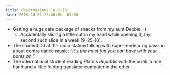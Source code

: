 ```yaml
---
title: Observations 10-1-18
date: 2018-10-01 23:40:00 -05:00
---
```


- Getting a huge care package of snacks from my aunt Debbie. :)
	- Accidentally slicing a little cut in my hand while opening it, my second such slice in a week [9-25-18].
- The student DJ at the radio station talking with super-endearing passion about contra dance music: *”It's the most fun you can have with your pants on.”*
- The international student reading Plato's *Republic* with the book in one hand and a little folding translator computer in the other.